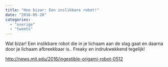 ```yaml
---
title: "Hoe bizar: Een inslikbare robot!"
date: "2016-05-20"
categories: 
  - "overige"
  - "tweets"
---
```


Wat bizar! Een inslikbare robot die in je lichaam aan de slag gaat en daarna door je lichaam afbreekbaar is.. Freaky en indrukwekkend tegelijk!

http://news.mit.edu/2016/ingestible-origami-robot-0512
